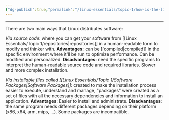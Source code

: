 ```yaml
---
{"dg-publish":true,"permalink":"/linux-essentials/topic-1/how-is-the-linux-software-distributed/","dgPassFrontmatter":true}
---
```


---
There are two main ways that Linux distributes software:

_Via source code_: where you can get your software from [[Linux Essentials/Topic 1/repositories\|repositories]] in a human-readable form to modify and thinker with.
	**Advantages:** can be [[compiled\|compiled]] in the specific environment where it'll be run to optimize performance. Can be modified and personalized.
	**Disadvantages:** need the specific programs to interpret the human-readable source code and required libraries. Slower and more complex installation.	 
	
_Via installable files called [[Linux Essentials/Topic 1/Software Packages\|Software Packages]]_: created to make the installation process easier to execute, understand and manage, "packages" were created as a set of files with all the necessary dependencies and information to install an application. 
	**Advantages**: Easier to install and administrate.
	**Disadvantages**: the same program needs different packages depending on their platform (x86, x64, arm, mips, ...). Some packages are incompatible.